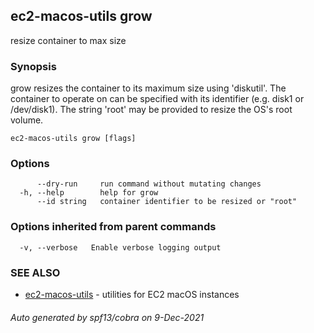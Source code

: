 ## ec2-macos-utils grow

resize container to max size

### Synopsis

grow resizes the container to its maximum size using
'diskutil'. The container to operate on can be specified
with its identifier (e.g. disk1 or /dev/disk1). The string
'root' may be provided to resize the OS's root volume.

```
ec2-macos-utils grow [flags]
```

### Options

```
      --dry-run     run command without mutating changes
  -h, --help        help for grow
      --id string   container identifier to be resized or "root"
```

### Options inherited from parent commands

```
  -v, --verbose   Enable verbose logging output
```

### SEE ALSO

* [ec2-macos-utils](ec2-macos-utils.md)	 - utilities for EC2 macOS instances

###### Auto generated by spf13/cobra on 9-Dec-2021
